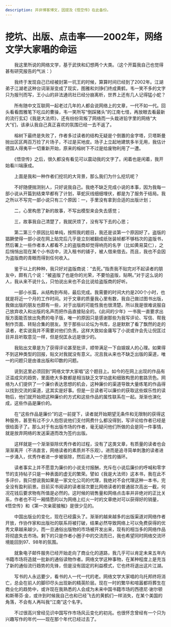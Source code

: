 ```yaml
---
description: 并非博客博文，因提及《悟空传》在此备份。
---
```


# 挖坑、出版、点击率——2002年，网络文学大家唱的命运

　　我这里所说的网络文学，基于武侠和幻想两个大类。（这个开篇我自己也觉得甚有研究报告的气派：）

　　我终于发现自己已经被封第一坑王的时候，算算时间已经到了2002年。江湖弟子江湖老这种台词渐渐变成了现实，图雅和刘铮们终成黄鹤，韦一笑不多的文字只为报刊而写，王小山的非法通讯社已经分崩离析，世界上还有几人记得猛小蛇？

　　所有随中文互联网一起老过几年的人都会说网络上的文章，一代不如一代。回头看看图雅笔下吃瓜的曹操，韦一笑所写“倒踩猪头”的江南七怪，再放眼去看最新的流行玄幻《我是大法师》，还有纷纷背叛了网络而一头栽进铅字里的网络“大大”们，该承认我自己真正喜欢的氛围已经一去不返了。

　　榕树下最终是失败了，作者多过读者的结构无疑是个倒置的金字塔，贝塔斯曼抛出区区两百万捡了片场子，不过是买地皮。场子上立起地建筑多半无用，我估计德国人得夷平一切重新开始，原来的榕树下不过是给废物利用了一遭。

　　《悟空传》之后，很久都没有看见可以震动我的文字了。闲着也是闲着，我开始看川端康成。

　　上面是我和一种作者们挖坑的大背景，那么我们为什么挖坑呢？

　　不好随便揣测别人，只好说我自己。我绝不缺乏完成小说的本事，因为我每一部小说从开篇到结束早都有了计划，草蛇灰线细细埋伏，都是为了服务于结局。我之所以不写完一部小说只有三个原因：一，手里没有拿到合适的出版计划；

　　二，心里构思了新的故事，不写出模型来会失去感觉；

　　三，故事我自己清楚了，我就厌烦了，没有写下去的心思；

　　第二第三个原因比较单纯，按照我的题目，我还是谈第一个原因好了。盗版的猖獗使得一部小说在网上贴完后几乎是立刻被翻成纸张装帧都不够档次的盗版书，然后署上一些作者本人都看不上的盗版商却觉得响亮的名字（比如黄易莫仁），之后悄悄出现在某个小书店中，流入租书的铺子，被人借来借去。而且，我也不会因为盗版商的青眼而得到任何收入。

　　鉴于以上的种种，我只好对盗版商说：“去死。”指责我不贴完对不起读者的朋友中，颇有几个说：“被盗版了也是你的光荣，不要怕盗版，贴啊。”对于这么说的人，我从来不说什么，只怕说出来也不会比说给盗版商的好听。

　　一部小长篇，从结构到布局，最后完成。我需要的时间大约是200个小时，也就是将近一个月的工作时间。对于文章的质量我心里有数，我自己做过图书出版，我做出版的朋友也颇有一些，对于出版的可能性我也很清楚。所以我是很难说服自己放弃收入和出版的名声而把作品直接贴全的。《此间的少年》一书我一直要求出版方面能否放出免费的电子版，唯一的原因只是感谢那些为我写评论、写信、帮我制作页面、转贴合集的朋友。至于那些以论坛为书库，总是默默了看了飘然的走的读者，老实说我并不需要对他们负责。这样大致如金庸写了小说或许会先让倪匡过目并且听取意见一样，但是倪匡永远是很少的。

　　我贴出文章是为了获得评论甚至批评，顺带满足一下自娱娱人的心理。如果得不到这种类型的回报，贴文对我就没有意义。况且我从来也不缺乏出版的渠道，唯一的问题只是由谁出版和印数的问题。

　　说到这里必须回到“网络文学大家唱”这个题目上。如今的在网上出现的作品有泛滥成灾的趋势，里面绝大多数都是相当缺乏文学功底和细致构思的套路货色。网络为人们提供了一个廉价表达思想的机会，这种廉价的渠道导致大量练笔的作品得以找到交流的渠道，这其实是好事。但是一旦读者可以廉价的获取这些娱乐性的读物后，他们就开始把这种廉价的方式和这些作品的属性联系在一起。渐渐也演化成，这些作品是廉价的。

　　在“这些作品是廉价”的这一前提下，读者就开始期望无条件和无限制的获得这种服务，甚至有过不少人抱怨说他们支付网费什么都没得到，写评论给作者已经是很给面子了。那么对于有出版市场的作者，毫无疑问他们所做的会是同一件事情，就是放弃网络的发送渠道而改为签约出版。

　　这样就是一个渐渐驱除优秀作者的过程，没有了这类文章，有质量的读者也会渐渐离开（不讳直言，网络读者的素质并不乐观）。进而是追寻简单刺激的读者进一步涌入，优秀作者进一步被驱除，然后进入一个恶性的循环。

　　读者事实上并不愿意为廉价的小说支付报酬，充斥在小说后廉价的呼喊和零字节的支持帖子只是一种表面的虚无的繁荣。譬如《我是大法师》这本书，我在此不多评价，我只想说我如果是一家文化公司的代理，我绝对不会代理这种一本书，完全没有盈利前景。目前买书阅读的读者层次要比网络读者的普通层次高出一截，何况花钱后要求物有所值是必然的。这时候的销售量和网络点击率并非绝对的正比关系，作者也不可一厢情愿的以为网络上红火一时的文章绝对可以获得好的销量，《悟空传》和《第一次亲密接触》是很少见的。

　　中国出版业的变化，现在已经露头了。渐渐的越来越多的出版渠道对网络作者开放，作协作家和出版社的联系将被打破，结果必然导致网络上可以免费获得的优秀文章越来越少。而一旦通俗出版物的市场被开发出来，现有的相当多的网络作品将彻底失去市场。剩下的只是作者小圈子中的交流而已，我也希望同时网络交流环境能回到97、98年的氛围。

　　就象电子邮件服务已经开始走向了商业化的道路，我几乎可以肯定未来五年内书籍市场将造就一批新的通俗读物作者。网络文学这种事物，在某种程度上是充当了新的通俗流行趋势的先锋，但是没有固定的利益模式，它也终将退出这片江湖。

　　写书的人永远要少，看书的人一代一代的老。网络文学大家唱的乌托邦终将消亡，总会在前人的脚印尽头出现新的精英阶层。现在一时的繁华和喧嚣都将葬生在商业化的趋势中，或许现在我熟悉的人会成为未来中国书籍市场的西德尼·谢尔顿和斯蒂芬·金，或许到时候我自己也和已经飞去的黄鹤们一样消失，在某个美国的角落，不会有人再叫我“江南”这个名字。

　　不过很高兴曾经见识中国写作市场风云变化的初兆。也很怀念曾经有一个只为兴趣写作的年代——现在那个年代已经过去了。
